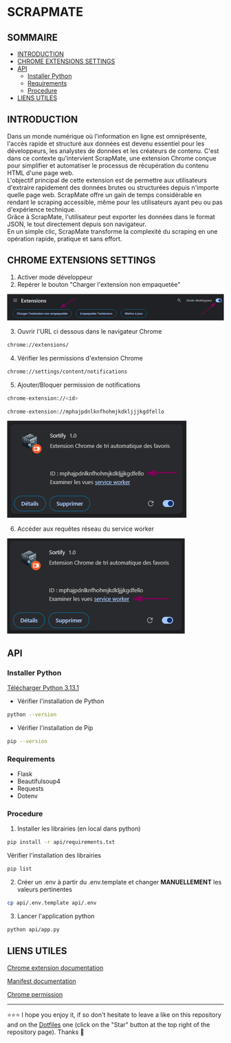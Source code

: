 # SCRAPMATE

## SOMMAIRE
- [INTRODUCTION](#introduction)
- [CHROME EXTENSIONS SETTINGS](#chrome-extensions-settings)
- [API](#api)
  - [Installer Python](#installer-python)
  - [Requirements](#requirements)
  - [Procedure](#procedure)
- [LIENS UTILES](#liens-utiles)

## INTRODUCTION
Dans un monde numérique où l'information en ligne est omniprésente, l'accès rapide et structuré aux données est devenu essentiel pour les développeurs, les analystes de données et les créateurs de contenu. C'est dans ce contexte qu'intervient ScrapMate, une extension Chrome conçue pour simplifier et automatiser le processus de récupération du contenu HTML d'une page web.  
L'objectif principal de cette extension est de permettre aux utilisateurs d'extraire rapidement des données brutes ou structurées depuis n'importe quelle page web. ScrapMate offre un gain de temps considérable en rendant le scraping accessible, même pour les utilisateurs ayant peu ou pas d'expérience technique.  
Grâce à ScrapMate, l'utilisateur peut exporter les données dans le format JSON, le tout directement depuis son navigateur.  
En un simple clic, ScrapMate transforme la complexité du scraping en une opération rapide, pratique et sans effort.  

## CHROME EXTENSIONS SETTINGS
1. Activer mode développeur
2. Repérer le bouton "Charger l'extension non empaquetée"

![Chrome extension settings](https://github.com/EmmanuelLefevre/MarkdownImg/blob/main/chrome_settings.png)

3. Ouvrir l'URL ci dessous dans le navigateur Chrome
```bash
chrome://extensions/
```
4. Vérifier les permissions d'extension Chrome
```bash
chrome://settings/content/notifications
```
5. Ajouter/Bloquer permission de notifications
```bash
chrome-extension://<id>
```
```bash
chrome-extension://mphajpdnlknfhohmjkdkljjjkgdfello
```
![Chrome extension id](https://github.com/EmmanuelLefevre/MarkdownImg/blob/main/chrome_extension_id.png)

6. Accéder aux requêtes réseau du service worker

![Chrome extension requête](https://github.com/EmmanuelLefevre/MarkdownImg/blob/main/chrome_extension_requête.png)

## API
### Installer Python
[Télécharger Python 3.13.1](https://www.python.org/downloads/)

- Vérifier l'installation de Python
```bash
python --version
```
- Vérifier l'installation de Pip
```bash
pip --version
```
### Requirements
- Flask
- Beautifulsoup4
- Requests
- Dotenv

### Procedure
1. Installer les librairies (en local dans python)
```bash
pip install -r api/requirements.txt
```
Vérifier l'installation des librairies
```bash
pip list
```
2. Créer un .env à partir du .env.template et changer **MANUELLEMENT** les valeurs pertinentes
```bash
cp api/.env.template api/.env
```
3. Lancer l'application python
```bash
python api/app.py
```

## LIENS UTILES
[Chrome extension documentation](https://developer.chrome.com/docs/extensions/reference?hl=fr)  

[Manifest documentation](https://developer.chrome.com/docs/extensions/reference/manifest?hl=fr)  

[Chrome permission](https://developer.chrome.com/docs/extensions/reference/api/permissions?hl=fr)  

***

⭐⭐⭐ I hope you enjoy it, if so don't hesitate to leave a like on this repository and on the [Dotfiles](https://github.com/EmmanuelLefevre/Dotfiles) one (click on the "Star" button at the top right of the repository page). Thanks 🤗
